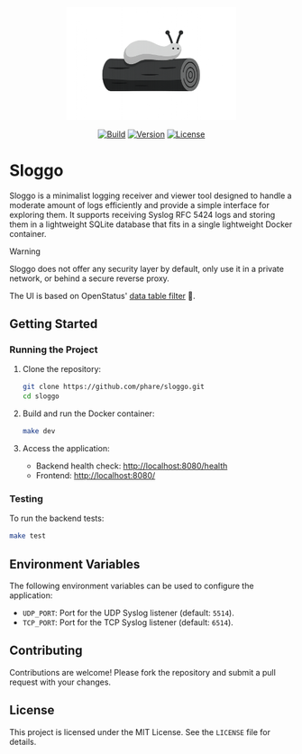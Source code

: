 <p align="center"><img src="/sloggo-logo.png" width="300" alt="Sloggo Logo"></p>

<p align="center">
<a href="https://github.com/phare/sloggo/actions/workflows/build.yml"><img src="https://img.shields.io/github/actions/workflow/status/phare/sloggo/build" alt="Build"></a>
<a href="https://github.com/phare/sloggo/tags"><img src="https://img.shields.io/github/v/tag/phare/sloggo" alt="Version"></a>
<a href="https://github.com/phare/sloggo?tab=MIT-1-ov-file#readme"><img src="https://img.shields.io/github/license/phare/sloggo" alt="License"></a>
</p>

# Sloggo

Sloggo is a minimalist logging receiver and viewer tool designed to handle a moderate amount of logs efficiently and provide a simple interface for exploring them. It supports receiving Syslog RFC 5424 logs and storing them in a lightweight SQLite database that fits in a single lightweight Docker container.

> [!WARNING]
> Sloggo does not offer any security layer by default, only use it in a private network, or behind a secure reverse proxy.

The UI is based on OpenStatus' [data table filter](https://github.com/openstatusHQ/data-table-filters) 🫶.

## Getting Started

### Running the Project

1. Clone the repository:

   ```bash
   git clone https://github.com/phare/sloggo.git
   cd sloggo
   ```

2. Build and run the Docker container:

   ```bash
   make dev
   ```

3. Access the application:
   - Backend health check: [http://localhost:8080/health](http://localhost:8080/health)
   - Frontend: [http://localhost:8080/](http://localhost:8080/)

### Testing

To run the backend tests:

```bash
make test
```

## Environment Variables

The following environment variables can be used to configure the application:

- `UDP_PORT`: Port for the UDP Syslog listener (default: `5514`).
- `TCP_PORT`: Port for the TCP Syslog listener (default: `6514`).

## Contributing

Contributions are welcome! Please fork the repository and submit a pull request with your changes.

## License

This project is licensed under the MIT License. See the `LICENSE` file for details.
